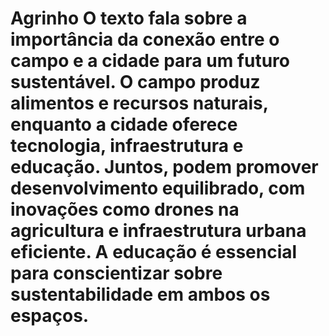 # Agrinho O texto fala sobre a importância da conexão entre o campo e a cidade para um futuro sustentável. O campo produz alimentos e recursos naturais, enquanto a cidade oferece tecnologia, infraestrutura e educação. Juntos, podem promover desenvolvimento equilibrado, com inovações como drones na agricultura e infraestrutura urbana eficiente. A educação é essencial para conscientizar sobre sustentabilidade em ambos os espaços.
